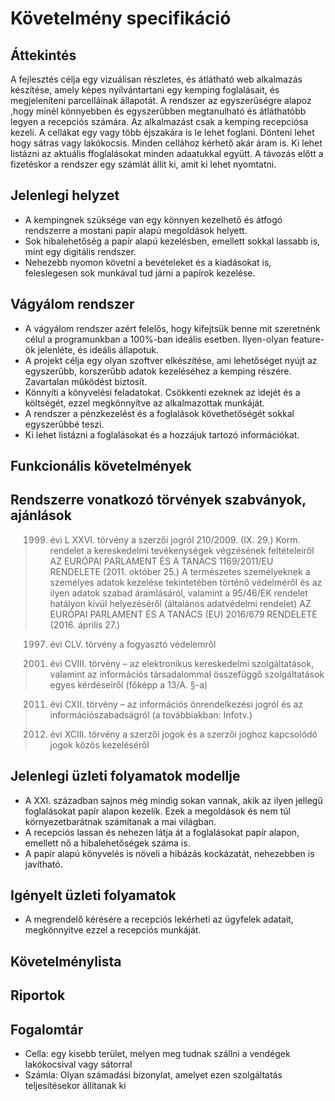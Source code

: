 # Követelmény specifikáció

## Áttekintés
A fejlesztés célja egy vizuálisan részletes, és átlátható web alkalmazás készítése, amely képes nyílvántartani egy kemping foglalásait, és megjeleníteni parcelláinak állapotát.
A rendszer az egyszerűségre alapoz ,hogy minél könnyebben és egyszerűbben megtanulható és átláthatóbb legyen a recepciós számára.
Az alkalmazást csak a kemping recepciósa kezeli. A cellákat egy vagy több éjszakára is le lehet foglani. Dönteni lehet hogy sátras vagy lakókocsis. Minden cellához kérhető akár áram is. Ki lehet listázni az aktuális ffoglalásokat minden adaatukkal együtt.
A távozás előtt a fizetéskor a rendszer egy számlát állít ki, amit ki lehet nyomtatni.
## Jelenlegi helyzet

 - A kempingnek szüksége van egy könnyen kezelhető és átfogó rendszerre a mostani papír alapú megoldások helyett.
 - Sok hibalehetőség a papír alapú kezelésben, emellett sokkal lassabb is, mint egy digitális rendszer.
 - Nehezebb nyomon követni a bevételeket és a kiadásokat is, feleslegesen sok munkával tud járni a papírok kezelése.
## Vágyálom rendszer

- A vágyálom rendszer azért felelős, hogy kifejtsük benne mit szeretnénk
  célul a programunkban a 100%-ban ideális esetben. Ilyen-olyan
  feature-ök jelenléte, és ideális állapotuk.
- A projekt célja egy olyan szoftver elkészítése, ami lehetőséget nyújt az egyszerűbb, korszerűbb adatok kezeléséhez a kemping részére. Zavartalan működést biztosít.
- Könnyíti a könyvelési feladatokat. Csökkenti ezeknek az idejét és a költségét, ezzel megkönnyítve az alkalmazottak munkáját.
- A rendszer a pénzkezelést és a foglalások követhetőségét sokkal egyszerűbbé teszi. 
- Ki lehet listázni a foglalásokat és a hozzájuk tartozó információkat.
## Funkcionális követelmények

## Rendszerre vonatkozó törvények szabványok, ajánlások
>   1999. évi L XXVI. törvény a szerzői jogról 210/2009. (IX. 29.) Korm. rendelet a kereskedelmi tevékenységek végzésének feltételeiről
AZ EURÓPAI PARLAMENT ÉS A TANÁCS 1169/2011/EU RENDELETE (2011. október 25.) A természetes személyeknek a személyes adatok kezelése tekintetében történő védelméről és az ilyen adatok szabad áramlásáról, valamint a 95/46/EK rendelet hatályon kívül helyezéséről (általános adatvédelmi rendelet) AZ EURÓPAI PARLAMENT ÉS A TANÁCS (EU) 2016/679 RENDELETE (2016. április 27.)

>  1997. évi CLV. törvény a fogyasztó védelemről

>  2001. évi CVIII. törvény – az elektronikus kereskedelmi szolgáltatások, valamint az információs társadalommal összefüggő szolgáltatások egyes kérdéseiről (főképp a 13/A. §-a)

>  2011. évi CXII. törvény – az információs önrendelkezési jogról és az információszabadságról (a továbbiakban: Infotv.)
>  
>  2016. évi XCIII. törvény a szerzői jogok és a szerzői joghoz kapcsolódó jogok közös kezeléséről

## Jelenlegi üzleti folyamatok modellje

 - A XXI. században sajnos még mindig sokan vannak, akik az ilyen jellegű foglalásokat papír alapon kezelik. Ezek a megoldások és nem túl környezetbarátnak számítanak a mai világban.
 - A recepciós lassan és nehezen látja át a foglalásokat papír alapon, emellett nő a hibalehetőségek száma is.
 - A papír alapú könyvelés is növeli a hibázás kockázatát, nehezebben is javítható.

## Igényelt üzleti folyamatok

- A megrendelő kérésére a recepciós lekérheti az ügyfelek adatait, megkönnyítve ezzel a recepciós munkáját.

## Követelménylista

## Riportok

## Fogalomtár

 - Cella: egy kisebb terület, melyen meg tudnak szállni a vendégek lakókocsival vagy sátorral
 - Számla: Olyan számadási bizonylat, amelyet ezen szolgáltatás teljesítésekor állítanak ki
